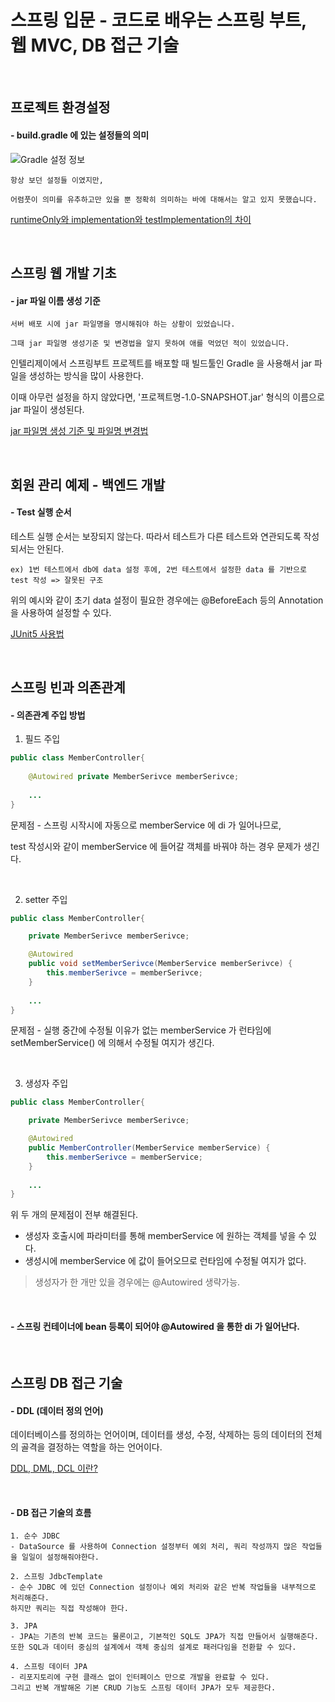 # 스프링 입문 - 코드로 배우는 스프링 부트, 웹 MVC, DB 접근 기술

<br/>

## 프로젝트 환경설정

#### - build.gradle 에 있는 설정들의 의미

![Gradle 설정 정보](https://user-images.githubusercontent.com/92728780/192406327-eb5455e2-0f84-44a2-adbf-c8cd3872aba7.JPG)


```
항상 보던 설정들 이였지만, 

어렴풋이 의미를 유추하고만 있을 뿐 정확히 의미하는 바에 대해서는 알고 있지 못했습니다. 
```
[runtimeOnly와 implementation와 testImplementation의 차이](https://giron.tistory.com/101)

<br/>

## 스프링 웹 개발 기초

#### - jar 파일 이름 생성 기준
```
서버 배포 시에 jar 파일명을 명시해줘야 하는 상황이 있었습니다.

그때 jar 파일명 생성기준 및 변경법을 알지 못하여 애를 먹었던 적이 있었습니다.
```
인텔리제이에서 스프링부트 프로젝트를 배포할 때 빌드툴인 Gradle 을 사용해서 jar 파일을 생성하는 방식을 많이 사용한다.

이때 아무런 설정을 하지 않았다면, '프로젝트명-1.0-SNAPSHOT.jar' 형식의 이름으로 jar 파일이 생성된다.

[jar 파일명 생성 기준 및 파일명 변경법](https://scshim.tistory.com/236)

<br/>

## 회원 관리 예제 - 백엔드 개발

#### - Test 실행 순서
테스트 실행 순서는 보장되지 않는다. 따라서 테스트가 다른 테스트와 연관되도록 작성되서는 안된다.
```
ex) 1번 테스트에서 db에 data 설정 후에, 2번 테스트에서 설정한 data 를 기반으로 test 작성 => 잘못된 구조
```
위의 예시와 같이 초기 data 설정이 필요한 경우에는 @BeforeEach 등의 Annotation 을 사용하여 설정할 수 있다.

[JUnit5 사용법](https://gmlwjd9405.github.io/2019/11/26/junit5-guide-basic.html)

<br/>

## 스프링 빈과 의존관계

#### - 의존관계 주입 방법
1. 필드 주입
```java
public class MemberController{
    
    @Autowired private MemberSerivce memberSerivce;
    
    ...
}
```
문제점 - 스프링 시작시에 자동으로 memberService 에 di 가 일어나므로,

test 작성시와 같이 memberService 에 들어갈 객체를 바꿔야 하는 경우 문제가 생긴다.

<br/>

2. setter 주입
```java
public class MemberController{

    private MemberSerivce memberSerivce;

    @Autowired
    public void setMemberSerivce(MemberService memberSerivce) {
        this.memberSerivce = memberSerivce;
    }
    
    ...
}
```
문제점 - 실행 중간에 수정될 이유가 없는 memberService 가 
런타임에 setMemberService() 에 의해서 수정될 여지가 생긴다.

<br/>

3. 생성자 주입
```java
public class MemberController{

    private MemberSerivce memberSerivce;

    @Autowired
    public MemberController(MemberService memberService) {
        this.memberSerivce = memberService;
    }
    
    ...
}
```
위 두 개의 문제점이 전부 해결된다.

- 생성자 호출시에 파라미터를 통해 memberService 에 원하는 객체를 넣을 수 있다.
- 생성시에 memberService 에 값이 들어오므로 런타임에 수정될 여지가 없다.

> 생성자가 한 개만 있을 경우에는 @Autowired 생략가능.

<br/>

#### - 스프링 컨테이너에 bean 등록이 되어야 @Autowired 을 통한 di 가 일어난다.

<br/>

## 스프링 DB 접근 기술

#### - DDL (데이터 정의 언어)
데이터베이스를 정의하는 언어이며, 데이터를 생성, 수정, 삭제하는 등의 데이터의 전체의 골격을 결정하는 역할을 하는 언어이다.

[DDL, DML, DCL 이란?](https://cbw1030.tistory.com/71)

<br/>

#### - DB 접근 기술의 흐름

```
1. 순수 JDBC
- DataSource 를 사용하여 Connection 설정부터 예외 처리, 쿼리 작성까지 많은 작업들을 일일이 설정해줘야한다.

2. 스프링 JdbcTemplate
- 순수 JDBC 에 있던 Connection 설정이나 예외 처리와 같은 반복 작업들을 내부적으로 처리해준다. 
하지만 쿼리는 직접 작성해야 한다.

3. JPA
- JPA는 기존의 반복 코드는 물론이고, 기본적인 SQL도 JPA가 직접 만들어서 실행해준다. 
또한 SQL과 데이터 중심의 설계에서 객체 중심의 설계로 패러다임을 전환할 수 있다.

4. 스프링 데이터 JPA
- 리포지토리에 구현 클래스 없이 인터페이스 만으로 개발을 완료할 수 있다. 
그리고 반복 개발해온 기본 CRUD 기능도 스프링 데이터 JPA가 모두 제공한다.
```
